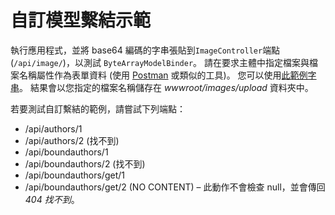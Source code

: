 # <a name="custom-model-binding-demo"></a>自訂模型繫結示範

執行應用程式，並將 base64 編碼的字串張貼到`ImageController`端點 (`/api/image/`)，以測試 `ByteArrayModelBinder`。 請在要求主體中指定檔案與檔案名稱屬性作為表單資料 (使用 [Postman](https://www.getpostman.com/) 或類似的工具)。 您可以使用[此範例字串](Base64String.txt)。 結果會以您指定的檔案名稱儲存在 *wwwroot/images/upload* 資料夾中。

若要測試自訂繫結的範例，請嘗試下列端點：

* /api/authors/1
* /api/authors/2 (找不到)
* /api/boundauthors/1
* /api/boundauthors/2 (找不到)
* /api/boundauthors/get/1
* /api/boundauthors/get/2 (NO CONTENT) &ndash; 此動作不會檢查 null，並會傳回 *404 找不到*。
